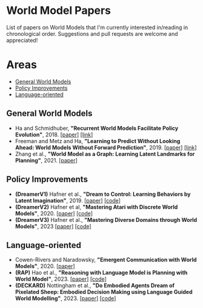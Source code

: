 # World Model Papers
List of papers on World Models that I'm currently interested in/reading in chronological order. Suggestions and pull requests are welcome and appreciated!

# Areas
  * [General World Models](#general-world-models)
  * [Policy Improvements](#policy-improvements)
  * [Language-oriented](#language-oriented)
  

## General World Models
  * Ha and Schmidhuber, **"Recurrent World Models Facilitate Policy Evolution"**, 2018. [[paper]](https://arxiv.org/abs/1803.10122) [[link]](https://worldmodels.github.io/)
  * Freeman and Metz and Ha, **"Learning to Predict Without Looking Ahead:
World Models Without Forward Prediction"**, 2019. [[paper]](https://proceedings.neurips.cc/paper_files/paper/2019/file/15cf76466b97264765356fcc56d801d1-Paper.pdf) [[link]](https://learningtopredict.github.io/)
  * Zhang et al., **"World Model as a Graph:
Learning Latent Landmarks for Planning"**, 2021. [[paper]](http://proceedings.mlr.press/v139/zhang21x/zhang21x.pdf)

## Policy Improvements
  * **(DreamerV1)** Hafner et al., **"Dream to Control: Learning Behaviors by Latent Imagination"**, 2019. [[paper]](https://arxiv.org/abs/1912.01603) [[code]](https://github.com/google-research/dreamer)
  * **(DreamerV2)** Hafner et al, **"Mastering Atari with Discrete World Models"**, 2020. [[paper]](https://arxiv.org/abs/2010.02193) [[code]](https://github.com/danijar/dreamerv2)
  * **(DreamerV3)** Hafner et al., **"Mastering Diverse Domains through World Models"**, 2023 [[paper]](https://arxiv.org/abs/2301.04104) [[code]](https://github.com/danijar/dreamerv3)

## Language-oriented
  * Cowen-Rivers and Naradowsky, **"Emergent Communication with World Models"**, 2020. [[paper]](https://arxiv.org/abs/2002.09604)
  * **(RAP)** Hao et al., **"Reasoning with Language Model is Planning with World Model"**, 2023. [[paper]](https://arxiv.org/abs/2305.14992) [[code]](https://github.com/Ber666/RAP)
  * **(DECKARD)** Nottingham et al., **"Do Embodied Agents Dream of Pixelated Sheep: Embodied Decision Making using Language Guided World Modelling"**, 2023. [[paper]](https://arxiv.org/abs/2301.12050) [[code]](https://github.com/DeckardAgent/deckard)
